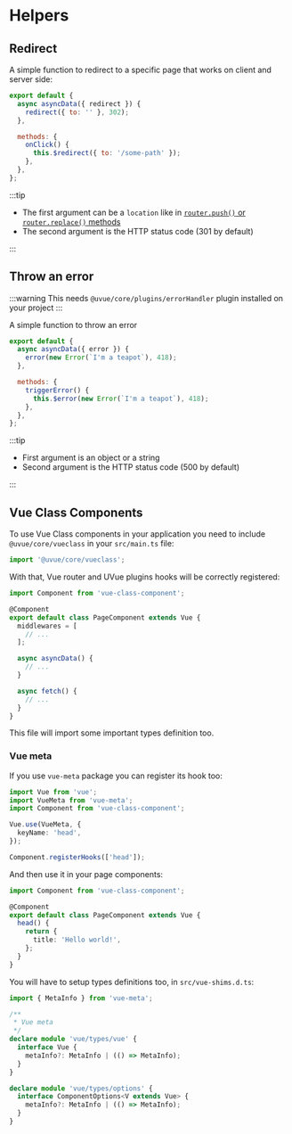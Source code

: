 # Helpers

## Redirect

A simple function to redirect to a specific page that works on client and server side:

```js
export default {
  async asyncData({ redirect }) {
    redirect({ to: '' }, 302);
  },

  methods: {
    onClick() {
      this.$redirect({ to: '/some-path' });
    },
  },
};
```

:::tip 

- The first argument can be a `location` like in [`router.push()` or `router.replace()` methods](https://router.vuejs.org/guide/essentials/navigation.html#router-push-location-oncomplete-onabort)
- The second argument is the HTTP status code (301 by default)

:::

## Throw an error

:::warning 
This needs `@uvue/core/plugins/errorHandler` plugin installed on your project
:::

A simple function to throw an error

```js
export default {
  async asyncData({ error }) {
    error(new Error(`I'm a teapot`), 418);
  },

  methods: {
    triggerError() {
      this.$error(new Error(`I'm a teapot`), 418);
    },
  },
};
```

:::tip 

- First argument is an object or a string
- Second argument is the HTTP status code (500 by default)

:::

## Vue Class Components

To use Vue Class components in your application you need to include `@uvue/core/vueclass`
in your `src/main.ts` file:

```ts
import '@uvue/core/vueclass';
```

With that, Vue router and UVue plugins hooks will be correctly registered:

```ts
import Component from 'vue-class-component';

@Component
export default class PageComponent extends Vue {
  middlewares = [
    // ...
  ];

  async asyncData() {
    // ...
  }

  async fetch() {
    // ...
  }
}
```

This file will import some important types definition too.

### Vue meta

If you use `vue-meta` package you can register its hook too:

```ts
import Vue from 'vue';
import VueMeta from 'vue-meta';
import Component from 'vue-class-component';

Vue.use(VueMeta, {
  keyName: 'head',
});

Component.registerHooks(['head']);
```

And then use it in your page components:

```ts
import Component from 'vue-class-component';

@Component
export default class PageComponent extends Vue {
  head() {
    return {
      title: 'Hello world!',
    };
  }
}
```

You will have to setup types definitions too, in `src/vue-shims.d.ts`:

```ts
import { MetaInfo } from 'vue-meta';

/**
 * Vue meta
 */
declare module 'vue/types/vue' {
  interface Vue {
    metaInfo?: MetaInfo | (() => MetaInfo);
  }
}

declare module 'vue/types/options' {
  interface ComponentOptions<V extends Vue> {
    metaInfo?: MetaInfo | (() => MetaInfo);
  }
}
```
